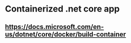 # Containerized .net core app

## https://docs.microsoft.com/en-us/dotnet/core/docker/build-container
